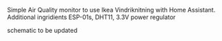 Simple Air Quality monitor to use Ikea Vindriknitning with Home Assistant.
Additional ingridients  ESP-01s, DHT11, 3.3V power regulator

schematic to be updated
